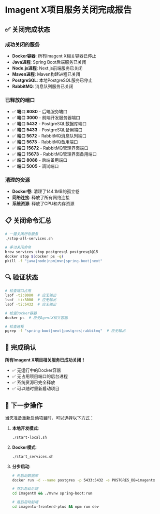 # Imagent X项目服务关闭完成报告

## ✅ 关闭完成状态

### 成功关闭的服务
- **Docker容器**: 所有Imagent X相关容器已停止
- **Java进程**: Spring Boot后端服务已关闭
- **Node.js进程**: Next.js前端服务已关闭
- **Maven进程**: Maven构建进程已关闭
- **PostgreSQL**: 本地PostgreSQL服务已停止
- **RabbitMQ**: 消息队列服务已关闭

### 已释放的端口
- ✅ **端口 8080** - 后端服务端口
- ✅ **端口 3000** - 前端开发服务器端口
- ✅ **端口 5432** - PostgreSQL数据库端口
- ✅ **端口 5433** - PostgreSQL备用端口
- ✅ **端口 5672** - RabbitMQ消息队列端口
- ✅ **端口 5673** - RabbitMQ备用端口
- ✅ **端口 15672** - RabbitMQ管理界面端口
- ✅ **端口 15673** - RabbitMQ管理界面备用端口
- ✅ **端口 8088** - 后端备用端口
- ✅ **端口 5005** - 调试端口

### 清理的资源
- **Docker卷**: 清理了144.1MB的孤立卷
- **网络连接**: 释放了所有网络连接
- **系统资源**: 释放了CPU和内存资源

## 📋 关闭命令汇总

```bash
# 一键关闭所有服务
./stop-all-services.sh

# 手动关闭命令
brew services stop postgresql postgresql@15
docker stop $(docker ps -q)
pkill -f "java|node|npm|mvn|spring-boot|next"
```

## 🔍 验证状态

```bash
# 检查端口占用
lsof -ti:8080  # 应无输出
lsof -ti:3000  # 应无输出
lsof -ti:5432  # 应无输出

# 检查Docker容器
docker ps  # 应无AgentX相关容器

# 检查进程
pgrep -f "spring-boot|next|postgres|rabbitmq"  # 应无输出
```

## 🎯 完成确认

**所有Imagent X项目相关服务已成功关闭！**

- ✅ 无运行中的Docker容器
- ✅ 无占用项目端口的后台进程
- ✅ 系统资源已完全释放
- ✅ 可以随时重新启动项目

## 🚀 下一步操作

当您准备重新启动项目时，可以选择以下方式：

1. **本地开发模式**:
   ```bash
   ./start-local.sh
   ```

2. **Docker模式**:
   ```bash
   ./start_services.sh
   ```

3. **分步启动**:
   ```bash
   # 先启动数据库
   docker run -d --name postgres -p 5433:5432 -e POSTGRES_DB=imagentx postgres:15-alpine
   
   # 然后启动后端
   cd ImagentX && ./mvnw spring-boot:run
   
   # 最后启动前端
   cd imagentx-frontend-plus && npm run dev
   ```